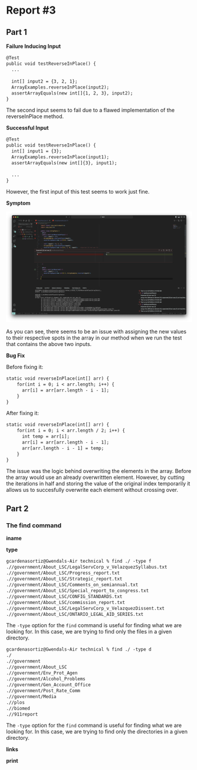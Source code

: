 # Report #3
## Part 1
**Failure Inducing Input**
```
@Test 
public void testReverseInPlace() {
  ...

  int[] input2 = {3, 2, 1};
  ArrayExamples.reverseInPlace(input2);
  assertArrayEquals(new int[]{1, 2, 3}, input2);
}
```

The second input seems to fail due to a flawed implementation of the reverseInPlace method.

**Successful Input**
```
@Test 
public void testReverseInPlace() {
  int[] input1 = {3};
  ArrayExamples.reverseInPlace(input1);
  assertArrayEquals(new int[]{3}, input1);

  ...
}
```

However, the first input of this test seems to work just fine.

**Symptom**

![Image](symp.png)

As you can see, there seems to be an issue with assigning the new values to their respective spots in the array in our method when we run the test that contains the above two inputs. 

**Bug Fix**

Before fixing it:
```
static void reverseInPlace(int[] arr) {
    for(int i = 0; i < arr.length; i++) {
      arr[i] = arr[arr.length - i - 1];
    }
}
```
After fixing it:
```
static void reverseInPlace(int[] arr) {
    for(int i = 0; i < arr.length / 2; i++) {
      int temp = arr[i];
      arr[i] = arr[arr.length - i - 1];
      arr[arr.length - i - 1] = temp;
    }
}
```

The issue was the logic behind overwriting the elements in the array. Before the array would use an already overwrittten element. However, by cutting the iterations in half and storing the value of the original index temporarily it allows us to succesfully overwrite each element without crossing over.

## Part 2
### The find command

**iname**



**type**
```
gcardenasortiz@Gwendals-Air technical % find ./ -type f
.//government/About_LSC/LegalServCorp_v_VelazquezSyllabus.txt
.//government/About_LSC/Progress_report.txt
.//government/About_LSC/Strategic_report.txt
.//government/About_LSC/Comments_on_semiannual.txt
.//government/About_LSC/Special_report_to_congress.txt
.//government/About_LSC/CONFIG_STANDARDS.txt
.//government/About_LSC/commission_report.txt
.//government/About_LSC/LegalServCorp_v_VelazquezDissent.txt
.//government/About_LSC/ONTARIO_LEGAL_AID_SERIES.txt
```
The `-type` option for the `find` command is useful for finding what we are looking for. In this case, we are trying to find only the files in a given directory.

```
gcardenasortiz@Gwendals-Air technical % find ./ -type d
./
.//government
.//government/About_LSC
.//government/Env_Prot_Agen
.//government/Alcohol_Problems
.//government/Gen_Account_Office
.//government/Post_Rate_Comm
.//government/Media
.//plos
.//biomed
.//911report
```
The `-type` option for the `find` command is useful for finding what we are looking for. In this case, we are trying to find only the directories in a given directory.

**links**



**print**
